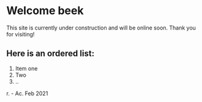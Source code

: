 # Welcome **beek**

This site is currently under construction and will be online soon. Thank you for visiting!

## Here is an ordered list:

1.  Item one
2.  Two
3.  ..



r. - Ac. Feb 2021
